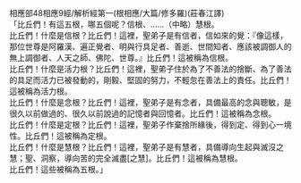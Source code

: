 相應部48相應9經/解析經第一(根相應/大篇/修多羅)(莊春江譯)  
「比丘們！有這五根，哪五個呢？信根、……（中略）慧根。  
比丘們！什麼是信根？比丘們！這裡，聖弟子是有信者，信如來的覺：『像這樣，那位世尊是阿羅漢、遍正覺者、明與行具足者、善逝、世間知者、應該被調御人的無上調御者、人天之師、佛陀、世尊。』比丘們！這被稱為信根。  
比丘們！什麼是活力根？比丘們！這裡，聖弟子住於為了不善法的捨斷、為了善法的具足而活力已被發動的，剛毅、堅固的努力，不輕忽在善法上的責任。比丘們！這被稱為活力根。  
比丘們！什麼是念根？比丘們！這裡，聖弟子是有念者，具備最高的念與聰敏，是很久以前做過的、很久以前說過的記憶者與回憶者。比丘們！這被稱為念根。  
比丘們！什麼是定根？比丘們！這裡，聖弟子作棄捨所緣後，得到定、得到心一境性。比丘們！這被稱為定根。  
比丘們！什麼是慧根？比丘們！這裡，聖弟子是有慧者，具備導向生起與滅沒之慧；聖、洞察，導向苦的完全滅盡[之慧]。比丘們！這被稱為慧根。  
比丘們！這些被稱為五根。」  
  
  
